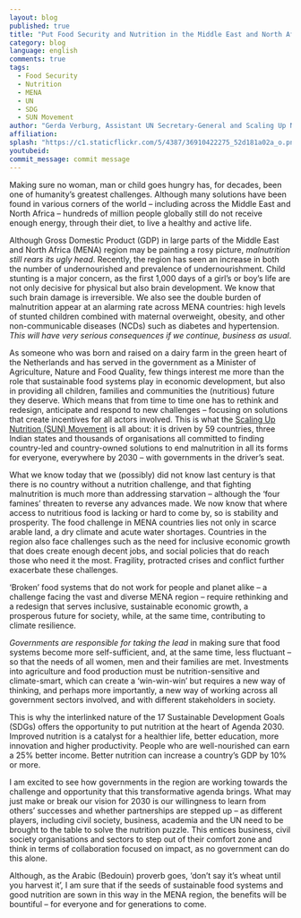 ```yaml
---
layout: blog
published: true
title: "Put Food Security and Nutrition in the Middle East and North Africa at the Heart of Implementing the Sustainable Development Goals!"
category: blog
language: english
comments: true
tags: 
  - Food Security
  - Nutrition
  - MENA
  - UN
  - SDG
  - SUN Movement
author: "Gerda Verburg, Assistant UN Secretary-General and Scaling Up Nutrition (SUN) Movement Coordinator"
affiliation: 
splash: "https://c1.staticflickr.com/5/4387/36910422275_52d181a02a_o.png"
youtubeid: 
commit_message: commit message
---
```

Making sure no woman, man or child goes hungry has, for decades, been one of humanity’s greatest challenges. Although many solutions have been found in various corners of the world – including across the Middle East and North Africa – hundreds of million people globally still do not receive enough energy, through their diet, to live a healthy and active life.




 
Although Gross Domestic Product (GDP) in large parts of the Middle East and North Africa (MENA) region may be painting a rosy picture, *malnutrition still rears its ugly head*. Recently, the region has seen an increase in both the number of undernourished and prevalence of undernourishment. Child stunting is a major concern, as the first 1,000 days of a girl’s or boy’s life are not only decisive for physical but also brain development. We know that such brain damage is irreversible. We also see the double burden of malnutrition appear at an alarming rate across MENA countries: high levels of stunted children combined with maternal overweight, obesity, and other non-communicable diseases (NCDs) such as diabetes and hypertension. *This will have very serious consequences if we continue, business as usual*. <!-- more -->






As someone who was born and raised on a dairy farm in the green heart of the Netherlands and has served in the government as a Minister of Agriculture, Nature and Food Quality, few things interest me more than the role that sustainable food systems play in economic development, but also in providing all children, families and communities the (nutritious) future they deserve. Which means that from time to time one has to rethink and redesign, anticipate and respond to new challenges – focusing on solutions that create incentives for all actors involved.  This is what the [Scaling Up Nutrition (SUN) Movement](http://www.scalingupnutrition.org/) is all about: it is driven by 59 countries, three Indian states and thousands of organisations all committed to finding country-led and country-owned solutions to end malnutrition in all its forms for everyone, everywhere by 2030 – with governments in the driver’s seat.





What we know today that we (possibly) did not know last century is that there is no country without a nutrition challenge, and that fighting malnutrition is much more than addressing starvation – although the ‘four famines’ threaten to reverse any advances made. We now know that where access to nutritious food is lacking or hard to come by, so is stability and prosperity. The food challenge in MENA countries lies not only in scarce arable land, a dry climate and acute water shortages. Countries in the region also face challenges such as the need for inclusive economic growth that does create enough decent jobs, and social policies that do reach those who need it the most. Fragility, protracted crises and conflict further exacerbate these challenges. 






‘Broken’ food systems that do not work for people and planet alike – a challenge facing the vast and diverse MENA region – require rethinking and a redesign that serves inclusive, sustainable economic growth, a prosperous future for society, while, at the same time, contributing to climate resilience. 






*Governments are responsible for taking the lead* in making sure that food systems become more self-sufficient, and, at the same time, less fluctuant – so that the needs of all women, men and their families are met. Investments into agriculture and food production must be nutrition-sensitive and climate-smart, which can create a ‘win-win-win’ but requires a new way of thinking, and perhaps more importantly, a new way of working across all government sectors involved, and with different stakeholders in society. 






This is why the interlinked nature of the 17 Sustainable Development Goals (SDGs) offers the opportunity to put nutrition at the heart of Agenda 2030. Improved nutrition is a catalyst for a healthier life, better education, more innovation and higher productivity. People who are well-nourished can earn a 25% better income. Better nutrition can increase a country’s GDP by 10% or more. 






I am excited to see how governments in the region are working towards the challenge and opportunity that this transformative agenda brings. What may just make or break our vision for 2030 is our willingness to learn from others’ successes and whether partnerships are stepped up – as different players, including civil society, business, academia and the UN need to be brought to the table to solve the nutrition puzzle. This entices business, civil society organisations and sectors to step out of their comfort zone and think in terms of collaboration focused on impact, as no government can do this alone. 







Although, as the Arabic (Bedouin) proverb goes, ‘don’t say it’s wheat until you harvest it’, I am sure that if the seeds of sustainable food systems and good nutrition are sown in this way in the MENA region, the benefits will be bountiful – for everyone and for generations to come.